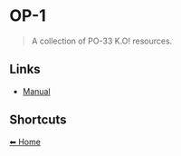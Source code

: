 # OP-1

> A collection of PO-33 K.O! resources.

## Links

- [Manual](https://teenage.engineering/guides/po-33/en)

## Shortcuts



[⬅ Home](../README.md)
